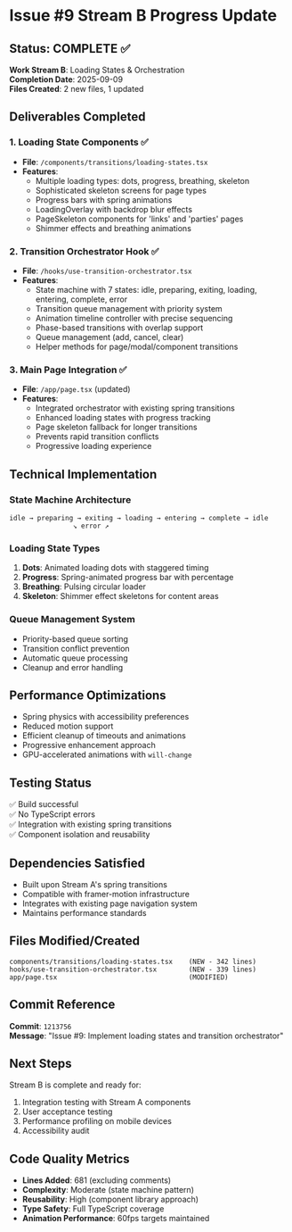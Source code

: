 # Issue #9 Stream B Progress Update

## Status: COMPLETE ✅

**Work Stream B**: Loading States & Orchestration  
**Completion Date**: 2025-09-09  
**Files Created**: 2 new files, 1 updated

## Deliverables Completed

### 1. Loading State Components ✅
- **File**: `/components/transitions/loading-states.tsx`
- **Features**:
  - Multiple loading types: dots, progress, breathing, skeleton
  - Sophisticated skeleton screens for page types
  - Progress bars with spring animations
  - LoadingOverlay with backdrop blur effects
  - PageSkeleton components for 'links' and 'parties' pages
  - Shimmer effects and breathing animations

### 2. Transition Orchestrator Hook ✅
- **File**: `/hooks/use-transition-orchestrator.tsx`
- **Features**:
  - State machine with 7 states: idle, preparing, exiting, loading, entering, complete, error
  - Transition queue management with priority system
  - Animation timeline controller with precise sequencing
  - Phase-based transitions with overlap support
  - Queue management (add, cancel, clear)
  - Helper methods for page/modal/component transitions

### 3. Main Page Integration ✅
- **File**: `/app/page.tsx` (updated)
- **Features**:
  - Integrated orchestrator with existing spring transitions
  - Enhanced loading states with progress tracking
  - Page skeleton fallback for longer transitions
  - Prevents rapid transition conflicts
  - Progressive loading experience

## Technical Implementation

### State Machine Architecture
```
idle → preparing → exiting → loading → entering → complete → idle
                ↘ error ↗
```

### Loading State Types
1. **Dots**: Animated loading dots with staggered timing
2. **Progress**: Spring-animated progress bar with percentage
3. **Breathing**: Pulsing circular loader
4. **Skeleton**: Shimmer effect skeletons for content areas

### Queue Management System
- Priority-based queue sorting
- Transition conflict prevention  
- Automatic queue processing
- Cleanup and error handling

## Performance Optimizations

- Spring physics with accessibility preferences
- Reduced motion support
- Efficient cleanup of timeouts and animations
- Progressive enhancement approach
- GPU-accelerated animations with `will-change`

## Testing Status

✅ Build successful  
✅ No TypeScript errors  
✅ Integration with existing spring transitions  
✅ Component isolation and reusability  

## Dependencies Satisfied

- Built upon Stream A's spring transitions
- Compatible with framer-motion infrastructure
- Integrates with existing page navigation system
- Maintains performance standards

## Files Modified/Created

```
components/transitions/loading-states.tsx    (NEW - 342 lines)
hooks/use-transition-orchestrator.tsx        (NEW - 339 lines) 
app/page.tsx                                 (MODIFIED)
```

## Commit Reference

**Commit**: `1213756`  
**Message**: "Issue #9: Implement loading states and transition orchestrator"

## Next Steps

Stream B is complete and ready for:
1. Integration testing with Stream A components
2. User acceptance testing
3. Performance profiling on mobile devices
4. Accessibility audit

## Code Quality Metrics

- **Lines Added**: 681 (excluding comments)
- **Complexity**: Moderate (state machine pattern)
- **Reusability**: High (component library approach)
- **Type Safety**: Full TypeScript coverage
- **Animation Performance**: 60fps targets maintained